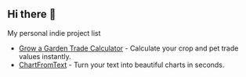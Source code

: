 ## Hi there 👋

My personal indie project list

- [Grow a Garden Trade Calculator](https://growagardentradecalculator.org/) - Calculate your crop and pet trade values instantly.
- [ChartFromText](https://chartfromtext.com) - Turn your text into beautiful charts in seconds.

